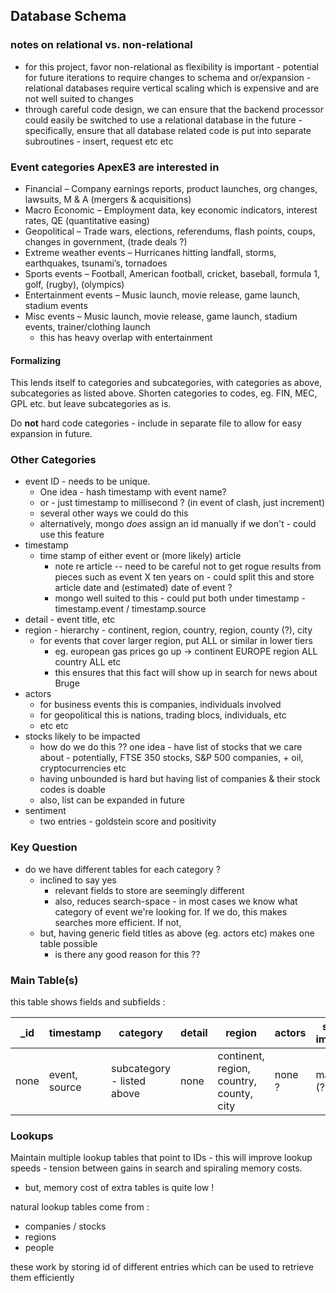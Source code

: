 ## Database Schema

### notes on relational vs. non-relational
- for this project, favor non-relational as flexibility is important - potential
  for future iterations to require changes to schema and or/expansion - relational
  databases require vertical scaling which is expensive and are not well suited
  to changes
- through careful code design, we can ensure that the backend processor could
  easily be switched to use a relational database in the future - specifically,
  ensure that all database related code is put into separate subroutines - insert,
  request etc etc

### Event categories ApexE3 are interested in
- Financial – Company earnings reports, product launches, org changes, lawsuits,
  M & A (mergers & acquisitions)
- Macro Economic – Employment data, key economic indicators, interest rates, QE
  (quantitative easing)
- Geopolitical – Trade wars, elections, referendums, flash points, coups,
  changes in government, (trade deals ?)
- Extreme weather events – Hurricanes hitting landfall, storms, earthquakes,
  tsunami’s, tornadoes
- Sports events – Football, American football, cricket, baseball, formula 1, golf, (rugby),
  (olympics)
- Entertainment events – Music launch, movie release, game launch, stadium events
- Misc events – Music launch, movie release, game launch, stadium events, trainer/clothing launch
    - this has heavy overlap with entertainment

#### Formalizing
This lends itself to categories and subcategories, with categories as above, subcategories
  as listed above. Shorten categories to codes, eg. FIN, MEC, GPL etc. but leave
  subcategories as is.

Do **not** hard code categories - include in separate file to allow for easy
  expansion in future.

### Other Categories
- event ID - needs to be unique.
  - One idea - hash timestamp with event name?
  - or - just timestamp to millisecond ? (in event of clash, just increment)
  - several other ways we could do this
  - alternatively, mongo *does* assign an id manually if we don't - could use
    this feature
- timestamp
  - time stamp of either event or (more likely) article
    - note re article -- need to be careful not to get rogue results from pieces
      such as event X ten years on - could split this and store article date and
      (estimated) date of event ?
    - mongo well suited to this - could put both under timestamp - timestamp.event
      / timestamp.source
- detail - event title, etc
- region - hierarchy - continent, region, country, region, county (?), city
  - for events that cover larger region, put ALL or similar in lower tiers
    - eg. european gas prices go up -> continent EUROPE region ALL country ALL etc
    - this ensures that this fact will show up in search for news about Bruge
- actors  
  - for business events this is companies, individuals involved
  - for geopolitical this is nations, trading blocs, individuals, etc
  - etc etc
- stocks likely to be impacted
  - how do we do this ?? one idea - have list of stocks that we care about -
    potentially, FTSE 350 stocks, S&P 500 companies, + oil, cryptocurrencies etc
  - having unbounded is hard but having list of companies & their stock codes
    is doable
  - also, list can be expanded in future
- sentiment
  - two entries - goldstein score and positivity 

### Key Question
- do we have different tables for each category ?
  - inclined to say yes
    - relevant fields to store are seemingly different
    - also, reduces search-space - in most cases we know what category of event
      we're looking for. If we do, this makes searches more efficient. If not,  
  - but, having generic field titles as above (eg. actors etc) makes one table
    possible
    - is there any good reason for this ??

### Main Table(s)

this table shows fields and subfields :

| _id | timestamp | category | detail | region | actors | stocks impacted |
| --- | --------- | -------- | ------ | ------ | ------ | --------------- |
| none | event, source | subcategory - listed above | none | continent, region, country, county, city | none ? | market (?) |

### Lookups
Maintain multiple lookup tables that point to IDs - this will improve lookup
  speeds - tension between gains in search and spiraling memory costs.
  - but, memory cost of extra tables is quite low !

natural lookup tables come from :
  - companies / stocks
  - regions
  - people

these work by storing id of different entries which can be used to retrieve them
  efficiently
